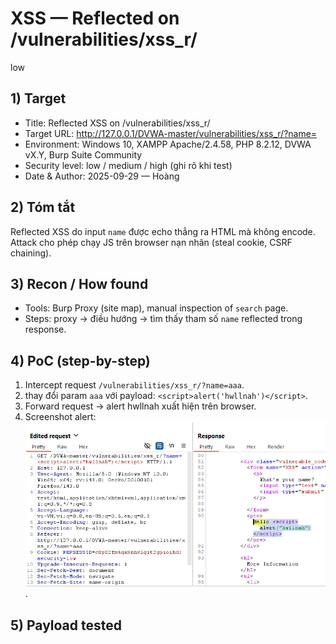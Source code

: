 # XSS — Reflected on /vulnerabilities/xss_r/
low
## 1) Target
- Title: Reflected XSS on /vulnerabilities/xss_r/
- Target URL: http://127.0.0.1/DVWA-master/vulnerabilities/xss_r/?name=
- Environment: Windows 10, XAMPP Apache/2.4.58, PHP 8.2.12, DVWA vX.Y, Burp Suite Community
- Security level: low / medium / high (ghi rõ khi test)
- Date & Author: 2025-09-29 — Hoàng

## 2) Tóm tắt
Reflected XSS do input `name` được echo thẳng ra HTML mà không encode. Attack cho phép chạy JS trên browser nạn nhân (steal cookie, CSRF chaining).

## 3) Recon / How found
- Tools: Burp Proxy (site map), manual inspection of `search` page.
- Steps: proxy → điều hướng → tìm thấy tham số `name` reflected trong response.

## 4) PoC (step-by-step)
1. Intercept request `/vulnerabilities/xss_r/?name=aaa`.
2. thay đổi param `aaa` với payload: `<script>alert('hwllnah')</script>`.
3. Forward request → alert hwllnah xuất hiện trên browser.
4. Screenshot alert: ![anh1](images/reflected-xss-low.png).

## 5) Payload tested
  <script>alert('hwllnah')</script>
